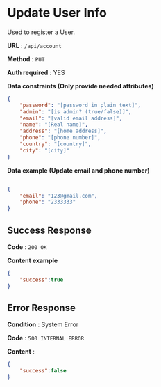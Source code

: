 # Update User Info

Used to register a User.

**URL** : `/api/account`

**Method** : `PUT`

**Auth required** : YES

**Data constraints (Only provide needed attributes)**

```json
{
    "password": "[password in plain text]",
    "admin": "[is admin? (true/false)]",
    "email": "[valid email address]",
    "name": "[Real name]",
    "address": "[home address]",
    "phone": "[phone number]",
    "country": "[country]",
    "city": "[city]"
}
```

**Data example (Update email and phone number)**

```json

{
    "email": "123@gmail.com",
    "phone": "2333333"
}
```

## Success Response

**Code** : `200 OK`

**Content example**

```json
{
    "success":true
}
```

## Error Response

**Condition** : System Error

**Code** : `500 INTERNAL ERROR`

**Content** :

```json
{
    "success":false
}
```